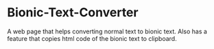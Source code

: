 # Bionic-Text-Converter

A web page that helps converting normal text to bionic text.
Also has a feature that copies html code of the bionic text to clipboard.
